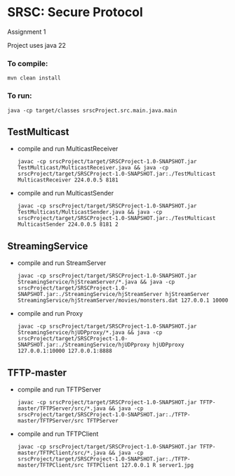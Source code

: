 # SRSC: Secure Protocol
Assignment 1

Project uses java 22

### To compile:
```
mvn clean install
```
### To run:
```
java -cp target/classes srscProject.src.main.java.main
```


## TestMulticast

* compile and run MulticastReceiver
  ```
  javac -cp srscProject/target/SRSCProject-1.0-SNAPSHOT.jar TestMulticast/MulticastReceiver.java && java -cp srscProject/target/SRSCProject-1.0-SNAPSHOT.jar:./TestMulticast MulticastReceiver 224.0.0.5 8181
  ```

* compile and run MulticastSender
  ```
  javac -cp srscProject/target/SRSCProject-1.0-SNAPSHOT.jar TestMulticast/MulticastSender.java && java -cp srscProject/target/SRSCProject-1.0-SNAPSHOT.jar:./TestMulticast MulticastSender 224.0.0.5 8181 2
  ```

## StreamingService

* compile and run StreamServer
  ```
  javac -cp srscProject/target/SRSCProject-1.0-SNAPSHOT.jar StreamingService/hjStreamServer/*.java && java -cp srscProject/target/SRSCProject-1.0-SNAPSHOT.jar:./StreamingService/hjStreamServer hjStreamServer StreamingService/hjStreamServer/movies/monsters.dat 127.0.0.1 10000
  ```


* compile and run Proxy
  ```
  javac -cp srscProject/target/SRSCProject-1.0-SNAPSHOT.jar StreamingService/hjUDPproxy/*.java && java -cp srscProject/target/SRSCProject-1.0-SNAPSHOT.jar:./StreamingService/hjUDPproxy hjUDPproxy 127.0.0.1:10000 127.0.0.1:8888
  ```

## TFTP-master

* compile and run TFTPServer
  ```
  javac -cp srscProject/target/SRSCProject-1.0-SNAPSHOT.jar TFTP-master/TFTPServer/src/*.java && java -cp srscProject/target/SRSCProject-1.0-SNAPSHOT.jar:./TFTP-master/TFTPServer/src TFTPServer
  ```


* compile and run TFTPClient
  ```
  javac -cp srscProject/target/SRSCProject-1.0-SNAPSHOT.jar TFTP-master/TFTPClient/src/*.java && java -cp srscProject/target/SRSCProject-1.0-SNAPSHOT.jar:./TFTP-master/TFTPClient/src TFTPClient 127.0.0.1 R server1.jpg
  ```